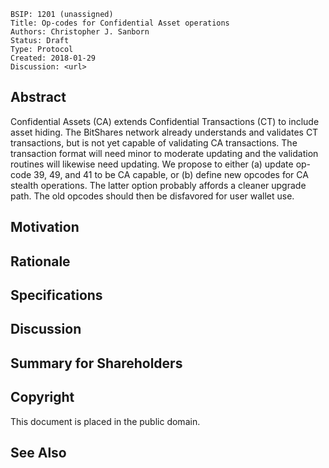     BSIP: 1201 (unassigned)
    Title: Op-codes for Confidential Asset operations
    Authors: Christopher J. Sanborn
    Status: Draft
    Type: Protocol
    Created: 2018-01-29
    Discussion: <url>


## Abstract

Confidential Assets (CA) extends Confidential Transactions (CT) to include asset hiding.  The BitShares network already understands and validates CT transactions, but is not yet capable of validating CA transactions.  The transaction format will need minor to moderate updating and the validation routines will likewise need updating. We propose to either (a) update op-code 39, 49, and 41 to be CA capable, or (b) define new opcodes for CA stealth operations.  The latter option probably affords a cleaner upgrade path.  The old opcodes should then be disfavored for user wallet use.

## Motivation
## Rationale
## Specifications
## Discussion
## Summary for Shareholders
## Copyright

This document is placed in the public domain.

## See Also
